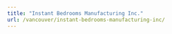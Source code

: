 ```yaml
---
title: "Instant Bedrooms Manufacturing Inc."
url: /vancouver/instant-bedrooms-manufacturing-inc/
---
```

